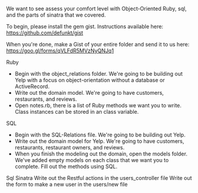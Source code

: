 We want to see assess your comfort level with Object-Oriented Ruby, sql, and the parts of sinatra that we covered.

To begin, please install the gem gist. Instructions available here: https://github.com/defunkt/gist

When you're done, make a Gist of your entire folder and send it to us here: https://goo.gl/forms/qVLFdR5MVzNyQNJq1


Ruby
- Begin with the object_relations folder. We're going to be building out Yelp with a focus on object-orientation without a database or ActiveRecord.
- Write out the domain model. We're going to have customers, restaurants, and reviews.
- Open notes.rb, there is a list of Ruby methods we want you to write. Class instances can be stored in an class variable.

SQL
- Begin with the SQL-Relations file. We're going to be building out Yelp.
- Write out the domain model for Yelp. We're going to have customers, restaurants, restaurant owners, and reviews.
- When you finish the modeling out the domain, open the models folder. We've added empty models on each class that we want you to complete. Fill out the methods using SQL.

Sql Sinatra
  Write out the Restful actions in the users_controller file
  Write out the form to make a new user in the users/new file
